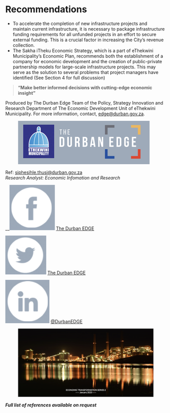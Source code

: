 # Recommendations

* To accelerate the completion of new infrastructure projects and maintain current infrastructure, it is necessary to package infrastructure funding requirements for all unfunded projects in an effort to secure external funding. This is a crucial factor in increasing the City’s revenue collection.
* The Sakha iTheku Economic Strategy, which is a part of eThekwini Municipality’s Economic Plan, recommends both the establishment of a company for economic development and the creation of public-private partnership models for large-scale infrastructure projects. This may serve as the solution to several problems that project managers have identified (See Section 4 for full discussion)

> **“Make better informed decisions with cutting-edge economic insight”**

Produced by The Durban Edge Team of the Policy, Strategy Innovation and Research Department of The Economic Development Unit of eThekwini Municipality. For more information, contact, [edge@durban.gov.za](mailto:edge@durban.gov.za).

<figure><img src=".gitbook/assets/image (6).png" alt=""><figcaption></figcaption></figure>

Ref: [siphesihle.thusi@durban.gov.za](mailto:siphesihle.thusi@durban.gov.za)\
_Research Analyst: Economic Infomation and Research_

__<img src=".gitbook/assets/image (2).png" alt="" data-size="line"> [The Durban EDGE](https://web.facebook.com/durbanedge)

<img src=".gitbook/assets/image (5).png" alt="" data-size="line"> [The Durban EDGE](https://twitter.com/DurbanEdge)

<img src=".gitbook/assets/image (8).png" alt="" data-size="line"> [@DurbanEDGE](https://www.linkedin.com/company/the-durban-edge/)

<figure><img src=".gitbook/assets/image (7).png" alt=""><figcaption></figcaption></figure>

_**Full list of references available on request**_
